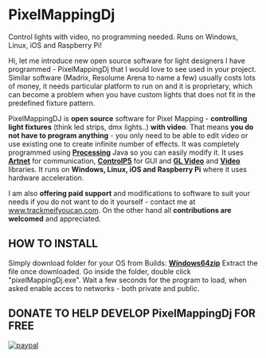 # PixelMappingDj
Control lights with video, no programming needed. Runs on Windows, Linux, iOS and Raspberry Pi!

Hi,
let me introduce new open source software for light designers I have programmed - PixelMappingDj that I would love to see used in your project. Similar software (Madrix, Resolume Arena to name a few) usually costs lots of money, it needs particular platform to run on and it is proprietary, which can become a problem when you have custom lights that does not fit in the predefined fixture pattern.  


PixelMappingDJ is **open source** software for Pixel Mapping - **controlling light fixtures** (think led strips, dmx lights..) **with video**. That means **you do not have to program anything** - you only need to be able to edit video or use existing one to create infinite number of effects. It was completely programmed using [**Processing**](https://processing.org/ "Processing") Java so you can easily modify it. It uses [**Artnet**](https://github.com/cansik/artnet4j "Artnet") for communication, [**ControlP5**](http://www.sojamo.de/libraries/controlP5/ "ControlP5") for GUI and [**GL Video**](https://github.com/gohai/processing-glvideo "GLVideo") and [**Video**](http://processing.org/reference/libraries/video/index.html "Video") libraries. It runs on **Windows, Linux, iOS and Raspberry Pi** where it uses hardware acceleration.

I am also **offering paid support** and modifications to software to suit your needs if you do not want to do it yourself - contact me at www.trackmeifyoucan.com. On the other hand all **contributions are welcomed** and appreciated. 

## HOW TO INSTALL
Simply download folder for your OS from Builds:
[**Windows64zip**](https://github.com/trackme518/PixelMappingDj/raw/master/BUILDS/Windows64bit/application.windows64_v23.zip "WindowsBuild_v23")
Extract the file once downloaded. Go inside the folder, double click "pixelMappingDj.exe". Wait a few seconds for the program to load, when asked enable acces to networks - both private and public.

## DONATE TO HELP DEVELOP PixelMappingDj FOR FREE
[![paypal](https://www.paypalobjects.com/en_US/i/btn/btn_donateCC_LG.gif)](https://www.paypal.com/cgi-bin/webscr?cmd=_s-xclick&hosted_button_id=A4G7WAQR86QEQ&source=url)
